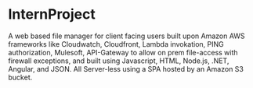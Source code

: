 # InternProject
A web based file manager for client facing users built upon Amazon AWS frameworks like Cloudwatch, Cloudfront, Lambda invokation, PING authorization, Mulesoft, API-Gateway to allow on prem file-access with firewall exceptions, and built using Javascript, HTML, Node.js, .NET, Angular, and JSON. All Server-less using a SPA hosted by an Amazon S3 bucket.
